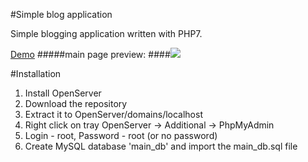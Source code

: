 #Simple blog application

Simple blogging application written with PHP7.

[Demo](http://testdomain123123.space/)
#####main page preview:
####![](https://media.giphy.com/media/eDMjPjrE7nfmCNDVPG/giphy.gif)



#Installation
1. Install OpenServer
2. Download the repository
3. Extract it to OpenServer/domains/localhost
4. Right click on tray OpenServer -> Additional -> PhpMyAdmin
5. Login - root, Password - root (or no password)
6. Create MySQL database 'main_db' and import the main_db.sql file